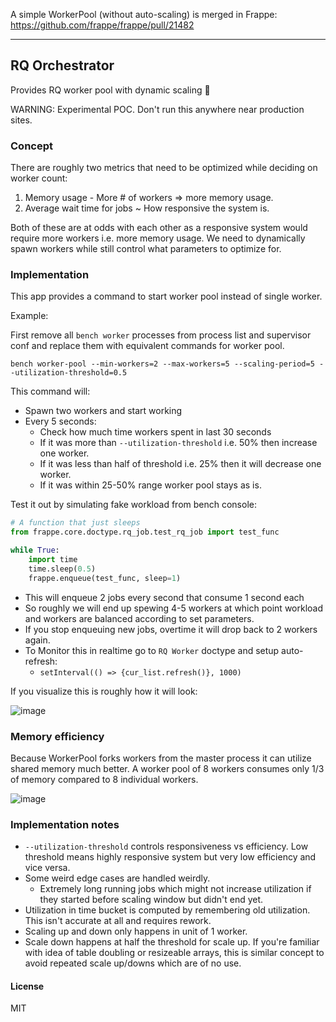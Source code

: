 A simple WorkerPool (without auto-scaling) is merged in Frappe: https://github.com/frappe/frappe/pull/21482

---

## RQ Orchestrator

Provides RQ worker pool with dynamic scaling :rocket:

WARNING: Experimental POC. Don't run this anywhere near production sites.

### Concept

There are roughly two metrics that need to be optimized while deciding on worker count:

1. Memory usage - More # of workers => more memory usage.
2. Average wait time for jobs ~ How responsive the system is.

Both of these are at odds with each other as a responsive system would require
more workers i.e. more memory usage. We need to dynamically spawn workers while
still control what parameters to optimize for.

### Implementation

This app provides a command to start worker pool instead of single worker.

Example:

First remove all `bench worker` processes from process list and supervisor conf and replace them with equivalent commands for worker pool.

```
bench worker-pool --min-workers=2 --max-workers=5 --scaling-period=5 --utilization-threshold=0.5
```

This command will:

-   Spawn two workers and start working
-   Every 5 seconds:
    -   Check how much time workers spent in last 30 seconds
    -   If it was more than `--utilization-threshold` i.e. 50% then increase
        one worker.
    -   If it was less than half of threshold i.e. 25% then it will decrease
        one worker.
    -   If it was within 25-50% range worker pool stays as is.

Test it out by simulating fake workload from bench console:

```python
# A function that just sleeps
from frappe.core.doctype.rq_job.test_rq_job import test_func

while True:
	import time
	time.sleep(0.5)
	frappe.enqueue(test_func, sleep=1)
```

-   This will enqueue 2 jobs every second that consume 1 second each
-   So roughly we will end up spewing 4-5 workers at which point workload and
    workers are balanced according to set parameters.
-   If you stop enqueuing new jobs, overtime it will drop back to 2 workers
    again.
-   To Monitor this in realtime go to `RQ Worker` doctype and setup
    auto-refresh:
    -   `setInterval(() => {cur_list.refresh()}, 1000)`


If you visualize this is roughly how it will look:

![image](https://github.com/ankush/rq_orchestrator/assets/9079960/650649e2-c359-4f68-99be-e846d7c39978)



### Memory efficiency

Because WorkerPool forks workers from the master process it can utilize shared memory much better. A worker pool of 8 workers consumes only 1/3 of memory compared to 8 individual workers.

![image](https://github.com/ankush/rq_orchestrator/assets/9079960/b6d02778-0447-4474-bb17-df11054ae671)


### Implementation notes

-   `--utilization-threshold` controls responsiveness vs efficiency. Low
    threshold means highly responsive system but very low efficiency and vice
    versa.
-   Some weird edge cases are handled weirdly.
    -   Extremely long running jobs which might not increase utilization if they
        started before scaling window but didn't end yet.
-   Utilization in time bucket is computed by remembering old utilization. This
    isn't accurate at all and requires rework.
-   Scaling up and down only happens in unit of 1 worker.
-   Scale down happens at half the threshold for scale up. If you're familiar
    with idea of table doubling or resizeable arrays, this is similar concept
    to avoid repeated scale up/downs which are of no use.

#### License

MIT
